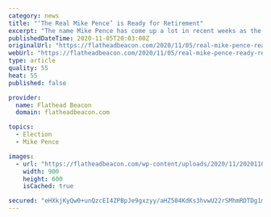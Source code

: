 ```yaml
---
category: news
title: "‘The Real Mike Pence’ is Ready for Retirement"
excerpt: "The name Mike Pence has come up a lot in recent weeks as the vice president has campaigned for reelection. Some locals, however, might not be aware that Flathead County... more"
publishedDateTime: 2020-11-05T20:03:00Z
originalUrl: "https://flatheadbeacon.com/2020/11/05/real-mike-pence-ready-retirement/"
webUrl: "https://flatheadbeacon.com/2020/11/05/real-mike-pence-ready-retirement/"
type: article
quality: 55
heat: 55
published: false

provider:
  name: Flathead Beacon
  domain: flatheadbeacon.com

topics:
  - Election
  - Mike Pence

images:
  - url: "https://flatheadbeacon.com/wp-content/uploads/2020/11/20201102_MIKE_PENCE_009.jpg"
    width: 900
    height: 600
    isCached: true

secured: "eHXkjKyQw0+unQzcEI4ZPBpJe9gxzyy/aHZ504KdKs3hvwU22rSMhmRDTDg1mOIN4UPlTXjvcI0TvrFp5PRWe0UICoZj8xyQ2RX3Q1Fu8h76TM750v4wX7EsEDbCsk7YyNs+D5wSpMMs0TWtSh04YtU7BFyA7iEt7XUC2hlCo8gJ8wm6t7v/FJKcP27jUQ4XfaZAT8jA332VjniYv7HtTUQwlYpDjU62U9fLgMkrolRFKzx4DwfOZQr6EgqUCZcC1PL73O6ocDA+3s+AlgM9Hpk46tVegm1Tj0q5TcP+TqsGfcyTPqir/X8alg7dT0v1BWyDpB+q2bF8j6qudxTOOWImuKwThDSCUvLRG0cw3Zo=;Gq3elN6xyhDfzmqo0JPnvg=="
---
```


